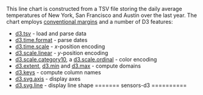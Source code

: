
This line chart is constructed from a TSV file storing the daily average temperatures of New York, San Francisco and Austin over the last year. The chart employs [conventional margins](http://bl.ocks.org/3019563) and a number of D3 features:

* [d3.tsv](https://github.com/mbostock/d3/wiki/CSV) - load and parse data
* [d3.time.format](https://github.com/mbostock/d3/wiki/Time-Formatting) - parse dates
* [d3.time.scale](https://github.com/mbostock/d3/wiki/Time-Scales) - *x*-position encoding
* [d3.scale.linear](https://github.com/mbostock/d3/wiki/Quantitative-Scales) - *y*-position encoding
* [d3.scale.category10](https://github.com/mbostock/d3/wiki/Ordinal-Scales#wiki-category10), a [d3.scale.ordinal](https://github.com/mbostock/d3/wiki/Ordinal-Scales#wiki-ordinal) - color encoding
* [d3.extent](https://github.com/mbostock/d3/wiki/Arrays#wiki-d3_extent), [d3.min](https://github.com/mbostock/d3/wiki/Arrays#wiki-d3_min) and [d3.max](https://github.com/mbostock/d3/wiki/Arrays#wiki-d3_max) - compute domains
* [d3.keys](https://github.com/mbostock/d3/wiki/Arrays#wiki-d3_keys) - compute column names
* [d3.svg.axis](https://github.com/mbostock/d3/wiki/SVG-Axes) - display axes
* [d3.svg.line](https://github.com/mbostock/d3/wiki/SVG-Shapes#wiki-line) - display line shape
=======
sensors-d3
==========
